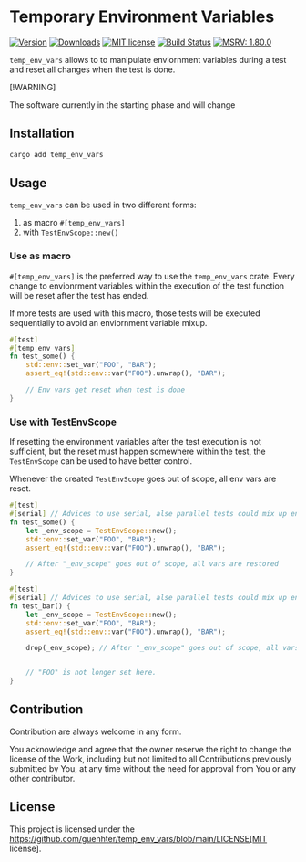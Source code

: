 # Temporary Environment Variables

[![Version](https://img.shields.io/crates/v/temp_env_vars.svg)](https://crates.io/crates/temp_env_vars)
[![Downloads](https://img.shields.io/crates/d/temp_env_vars)](https://crates.io/crates/temp_env_vars)
[![MIT license](https://img.shields.io/crates/l/temp_env_vars.svg)](./LICENSE)
[![Build Status](https://github.com/guenhter/temp_env_vars/workflows/CI/badge.svg?branch=main)](https://github.com/guenhter/temp_env_vars/actions)
[![MSRV: 1.80.0](https://flat.badgen.net/badge/MSRV/1.80.0/purple)](https://blog.rust-lang.org/2024/07/25/Rust-1.80.0.html)


`temp_env_vars` allows to to manipulate enviornment variables during a test and reset all changes when the test is done.

[!WARNING]

The software currently in the starting phase and will change


## Installation

```bash
cargo add temp_env_vars
```


## Usage

`temp_env_vars` can be used in two different forms:

1. as macro `#[temp_env_vars]`
2. with `TestEnvScope::new()`


### Use as macro

`#[temp_env_vars]` is the preferred way to use the `temp_env_vars` crate.
Every change to envionrment variables within the execution of the test function
will be reset after the test has ended.

If more tests are used with this macro, those tests will be executed sequentially to avoid an enviornment variable mixup.

```rust
#[test]
#[temp_env_vars]
fn test_some() {
    std::env::set_var("FOO", "BAR");
    assert_eq!(std::env::var("FOO").unwrap(), "BAR");

    // Env vars get reset when test is done
}
```


### Use with TestEnvScope

If resetting the environment variables after the test execution is not sufficient, but the reset must happen somewhere within the test, the `TestEnvScope` can be used to have better control.

Whenever the created `TestEnvScope` goes out of scope, all env vars are reset.

```rust
#[test]
#[serial] // Advices to use serial, alse parallel tests could mix up envs
fn test_some() {
    let _env_scope = TestEnvScope::new();
    std::env::set_var("FOO", "BAR");
    assert_eq!(std::env::var("FOO").unwrap(), "BAR");

    // After "_env_scope" goes out of scope, all vars are restored
}

#[test]
#[serial] // Advices to use serial, alse parallel tests could mix up envs
fn test_bar() {
    let _env_scope = TestEnvScope::new();
    std::env::set_var("FOO", "BAR");
    assert_eq!(std::env::var("FOO").unwrap(), "BAR");

    drop(_env_scope); // After "_env_scope" goes out of scope, all vars are restored


    // "FOO" is not longer set here.
}
```


## Contribution

Contribution are always welcome in any form.

You acknowledge and agree that the owner reserve the right to change the license of the Work, including but not limited to all Contributions previously submitted by You, at any time without the need for approval from You or any other contributor.

## License

This project is licensed under the https://github.com/guenhter/temp_env_vars/blob/main/LICENSE[MIT license].

